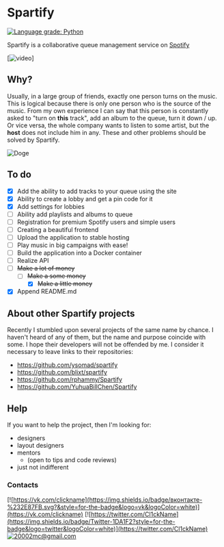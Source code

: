 # Spartify

[![Language grade: Python](https://img.shields.io/lgtm/grade/python/g/cl1ckname/Spartify.svg?logo=lgtm&logoWidth=18)](https://lgtm.com/projects/g/cl1ckname/Spartify/context:python)

Spartify is a collaborative queue management service on  [Spotify](https://www.spotify.com/)

[![video](https://youtu.be/wmBegp7xunU)]

## Why?

Usually, in a large group of friends, exactly one person turns on the music. This is logical because there is only one person who is the source of the music. From my own experience I can say that this person is constantly asked to "turn on __this__ track", add an album to the queue, turn it down / up. Or vice versa, the whole company wants to listen to some artist, but the __host__ does not include him in any. These and other problems should be solved by Spartify.

![Doge](https://media.giphy.com/media/jTHtY5651ipk5agEuH/giphy.gif)

## To do

 - [x] Add the ability to add tracks to your queue using the site
 - [x] Ability to create a lobby and get a pin code for it
 - [x] Add settings for lobbies
 - [ ] Ability add playlists and albums to queue
 - [ ] Registration for premium Spotify users and simple users 
 - [ ] Creating a beautiful frontend
 - [ ] Upload the application to stable hosting
 - [ ] Play music in big campaigns with ease!
 - [ ] Build the application into a Docker container
 - [ ] Realize API
 - [ ] ~~Make a lot of money~~
    - [ ] ~~Make a some money~~
        - [x] ~~Make a little money~~
 - [x] Append README.md

## About other Spartify projects

Recently I stumbled upon several projects of the same name by chance. I haven't heard of any of them, but the name and purpose coincide with some. I hope their developers will not be offended by me. I consider it necessary to leave links to their repositories:
* https://github.com/ysomad/spartify
* https://github.com/blixt/spartify
* https://github.com/rphammy/Spartify
* https://github.com/YuhuaBillChen/Spartify

## Help

If you want to help the project, then I'm looking for:
* designers
* layout designers
* mentors
  * (open to tips and code reviews)
* just not indifferent

### Contacts
[![https://vk.com/clickname](https://img.shields.io/badge/вконтакте-%232E87FB.svg?&style=for-the-badge&logo=vk&logoColor=white)](https://vk.com/clickname)
[![https://twitter.com/Cl1ckName](https://img.shields.io/badge/Twitter-1DA1F2?style=for-the-badge&logo=twitter&logoColor=white)](https://twitter.com/Cl1ckName)
[![20002mc@gmail.com](https://img.shields.io/badge/Gmail-D14836?style=for-the-badge&logo=gmail&logoColor=white)](mailto:20002mc@gmail.com)
